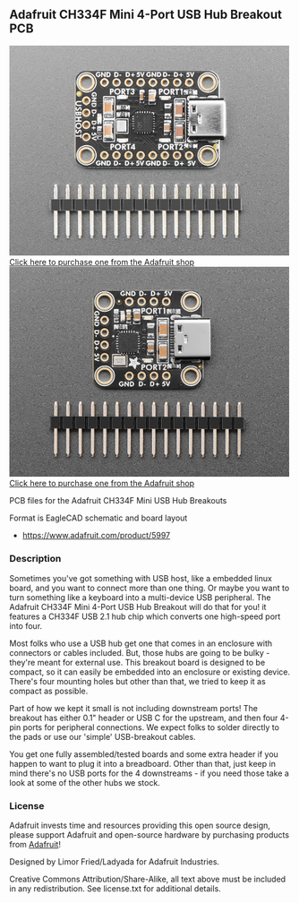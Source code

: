 ## Adafruit CH334F Mini 4-Port USB Hub Breakout PCB

<a href="http://www.adafruit.com/products/5997"><img src="assets/5997.jpg?raw=true" width="500px"><br/>
Click here to purchase one from the Adafruit shop</a>
<br>
<a href="http://www.adafruit.com/products/5999"><img src="assets/5999-00.jpg?raw=true" width="500px"><br/>
Click here to purchase one from the Adafruit shop</a>

PCB files for the Adafruit CH334F Mini USB Hub Breakouts

Format is EagleCAD schematic and board layout
* https://www.adafruit.com/product/5997

### Description

Sometimes you've got something with USB host, like a embedded linux board, and you want to connect more than one thing. Or maybe you want to turn something like a keyboard into a multi-device USB peripheral. The Adafruit CH334F Mini 4-Port USB Hub Breakout will do that for you! it features a CH334F USB 2.1 hub chip which converts one high-speed port into four.

Most folks who use a USB hub get one that comes in an enclosure with connectors or cables included. But, those hubs are going to be bulky - they're meant for external use. This breakout board is designed to be compact, so it can easily be embedded into an enclosure or existing device. There's four mounting holes but other than that, we tried to keep it as compact as possible.

Part of how we kept it small is not including downstream ports! The breakout has either 0.1" header or USB C for the upstream, and then four 4-pin ports for peripheral connections. We expect folks to solder directly to the pads or use our 'simple' USB-breakout cables.

You get one fully assembled/tested boards and some extra header if you happen to want to plug it into a breadboard. Other than that, just keep in mind there's no USB ports for the 4 downstreams - if you need those take a look at some of the other hubs we stock.

### License

Adafruit invests time and resources providing this open source design, please support Adafruit and open-source hardware by purchasing products from [Adafruit](https://www.adafruit.com)!

Designed by Limor Fried/Ladyada for Adafruit Industries.

Creative Commons Attribution/Share-Alike, all text above must be included in any redistribution. 
See license.txt for additional details.
